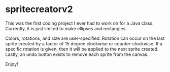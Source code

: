 # spritecreatorv2
This was the first coding project I ever had to work on for a Java class. Currently, it is just limited to make ellipses and rectangles.


Colors, rotations, and size are user-specified. Rotation can occur on the last sprite created by a factor of 15 degree clockwise
or counter-clockwise. If a specific rotation is given, then it will be applied to the next sprite created. Lastly, an undo button exists
to remove each sprite from the canvas.


Enjoy!

